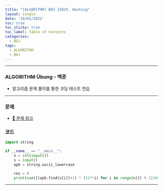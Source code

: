 ```yaml
---
title: "[ALGORITHM] BOJ 15829. Hashing"
layout: single
date: '19/01/2022'
toc: true
toc_sticky: true
toc_label: Table of Contents
categories:
  - BOJ
tags:
  - ALGORITHM
  - BOJ
---
```


---
### ALGORITHM Übung - 백준
* 알고리즘 문제 풀이를 통한 코딩 테스트 연습

---

### 문제
* [🔗 문제 링크](https://www.acmicpc.net/problem/15829)

### 코드
```python
import string

if __name__ == "__main__":
    n = int(input())
    s = input()
    apb = string.ascii_lowercase

    res = 0
    print(sum([(apb.find(s[i])+1) * (31**i) for i in range(n)]) % 1234567891)
```
---